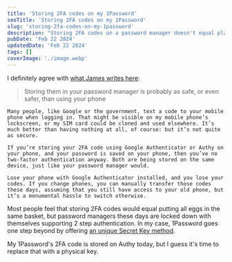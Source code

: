 ```yaml
---
title: 'Storing 2FA codes on my 1Password'
seoTitle: 'Storing 2FA codes on my 1Password'
slug: 'storing-2fa-codes-on-my-1password'
description: "Storing 2FA codes on a password manager doesn't equal placing all eggs in the same basket. That's because password managers come with unique security features."
pubDate: 'Feb 22 2024'
updatedDate: 'Feb 22 2024'
tags: []
coverImage: './image.webp'
---
```


I definitely agree with [what James writes here](https://blog.james.cridland.net/should-you-store-your-2fa-totp-tokens-in-your-password-manager-9798199b728):

> Storing them in your password manager is probably as safe, or even safer, than using your phone

    Many people, like Google or the government, text a code to your mobile phone when logging in. That might be visible on my mobile phone’s lockscreen, or my SIM card could be cloned and used elsewhere. It’s much better than having nothing at all, of course: but it’s not quite as secure.

    If you’re storing your 2FA code using Google Authenticator or Authy on your phone, and your password is saved on your phone, then you’ve no two-factor authentication anyway. Both are being stored on the same device, just like your password manager would.

    Lose your phone with Google Authenticator installed, and you lose your codes. If you change phones, you can manually transfer those codes these days, assuming that you still have access to your old phone, but it’s a monumental hassle to switch otherwise.

Most people feel that storing 2FA codes would equal putting all eggs in the same basket, but password managers these days are locked down with themselves supporting 2 step authentication. In my case, 1Password goes one step beyond by offering [an unique Secret Key method](https://support.1password.com/secret-key/).

My 1Password's 2FA code is stored on Authy today, but I guess it's time to replace that with a physical key.
